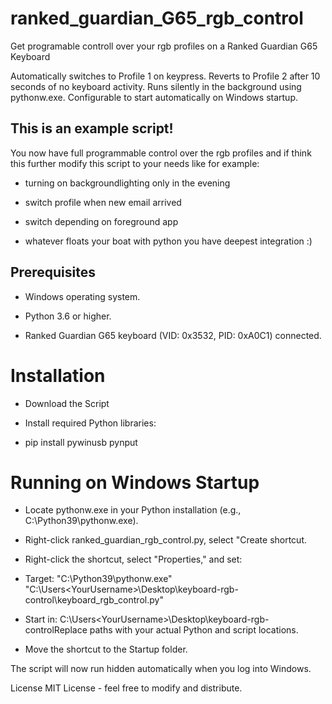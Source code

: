# ranked_guardian_G65_rgb_control
Get programable controll over your rgb profiles on a Ranked Guardian G65 Keyboard

Automatically switches to Profile 1 on keypress.
Reverts to Profile 2 after 10 seconds of no keyboard activity.
Runs silently in the background using pythonw.exe.
Configurable to start automatically on Windows startup.

## This is an example script! 

You now have full programmable control over the rgb profiles and if think this further modify this script to your needs like for example:

- turning on backgroundlighting only in the evening

- switch profile when new email arrived

- switch depending on foreground app 

- whatever floats your boat with python you have deepest integration :)


## Prerequisites

- Windows operating system.

- Python 3.6 or higher.

- Ranked Guardian G65 keyboard (VID: 0x3532, PID: 0xA0C1) connected.

# Installation

- Download the Script

- Install required Python libraries:

- pip install pywinusb pynput

# Running on Windows Startup

- Locate pythonw.exe in your Python installation (e.g., C:\Python39\pythonw.exe).

- Right-click ranked_guardian_rgb_control.py, select "Create shortcut.

- Right-click the shortcut, select "Properties," and set:

- Target: "C:\Python39\pythonw.exe" "C:\Users\<YourUsername>\Desktop\keyboard-rgb-control\keyboard_rgb_control.py"

- Start in: C:\Users\<YourUsername>\Desktop\keyboard-rgb-controlReplace paths with your actual Python and script locations.

- Move the shortcut to the Startup folder.

The script will now run hidden automatically when you log into Windows.


License
MIT License - feel free to modify and distribute.
